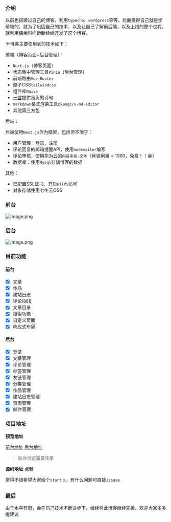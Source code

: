### 介绍

以前也搭建过自己的博客，利用`typecho`、`wordpress`等等，后面觉得自己就是学前端的，就为了巩固自己的技术，以及让自己了解前后端，以及上线的整个过程，就利用课余时间断断续续开发了这个博客。


☀️博客主要使用到的技术如下：

前端（博客页面+后台管理）：

- `Nuxt.js`（博客页面）
- 状态集中管理工具`Pinia`（后台管理）
- 前端路由`Vue-Router`
- 原子CSS`tailwindcss`
- 组件库`Naive`
- [一言](https://hitokoto.cn/)提供首页的诗句
- `markdown`格式渲染工具`@kangc/v-md-editor`
- 其他第三方包

后端：


后端使用`Nest.js`作为框架，包括但不限于：


- 用户管理：登录、注册
- 评论回复的邮箱提醒API，使用`nodemailer`编写
- 评论审核，使用[华为云](https://www.huaweicloud.com/product/textmoderation.html)的`内容审核-文本`（月调用量 < 1000，免费！！😀）
- 数据库：使用`Mysql`存储博客的数据

其他：

- 已配置SSL证书，开启`HTTPS`访问
- 对象存储使用七牛云OSS

### 前台
![image.png](https://p1-juejin.byteimg.com/tos-cn-i-k3u1fbpfcp/9b9e1400628948558c180dac79d34c89~tplv-k3u1fbpfcp-watermark.image?)


### 后台

![image.png](https://p9-juejin.byteimg.com/tos-cn-i-k3u1fbpfcp/3d24ddff6d094b58b95c46f901a4d5fb~tplv-k3u1fbpfcp-watermark.image?)

### 目前功能

#### 前台
- [x] 文章
- [x] 作品
- [x] 建站日志
- [x] 评论/回复
- [x] 文章目录
- [x] 搜索功能
- [x] 自定义页面
- [x] 响应式布局

#### 后台

- [x] 登录
- [x] 文章管理
- [x] 评论管理
- [x] 标签管理
- [x] 友链管理
- [x] 分类管理
- [x] 作品管理
- [x] 建站日志管理
- [x] 页面管理
- [x] 邮件管理

### 项目地址
**预览地址**

[前台地址](https://blog.lsyboy.cn)  [后台地址](https://admin.lsyboy.cn)
> 后台浏览需要注册

**源码地址**
[点我](https://github.com/da34/blogs.git)

觉得不错希望大家给个`start` [⭐](https://emojipedia.org/star/)，有什么问题可直接`issuse`


### 最后
由于水平有限，会在自己技术不断进步下，继续将此博客继续完善。欢迎大家多多提建议




